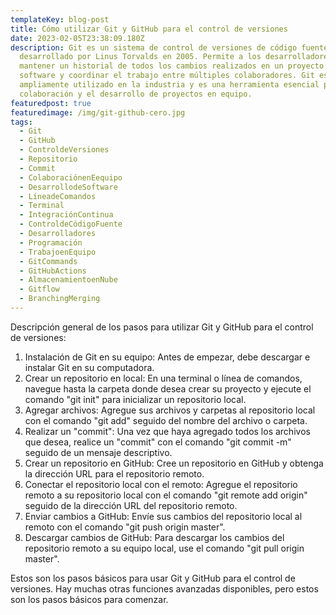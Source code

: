 ```yaml
---
templateKey: blog-post
title: Cómo utilizar Git y GitHub para el control de versiones
date: 2023-02-05T23:38:09.180Z
description: Git es un sistema de control de versiones de código fuente
  desarrollado por Linus Torvalds en 2005. Permite a los desarrolladores
  mantener un historial de todos los cambios realizados en un proyecto de
  software y coordinar el trabajo entre múltiples colaboradores. Git es
  ampliamente utilizado en la industria y es una herramienta esencial para la
  colaboración y el desarrollo de proyectos en equipo.
featuredpost: true
featuredimage: /img/git-github-cero.jpg
tags:
  - Git
  - GitHub
  - ControldeVersiones
  - Repositorio
  - Commit
  - ColaboraciónenEequipo
  - DesarrollodeSoftware
  - LíneadeComandos
  - Terminal
  - IntegraciónContinua
  - ControldeCódigoFuente
  - Desarrolladores
  - Programación
  - TrabajoenEquipo
  - GitCommands
  - GitHubActions
  - AlmacenamientoenNube
  - Gitflow
  - BranchingMerging
---
```

Descripción general de los pasos para utilizar Git y GitHub para el control de versiones:

1. Instalación de Git en su equipo: Antes de empezar, debe descargar e instalar Git en su computadora.
2. Crear un repositorio en local: En una terminal o línea de comandos, navegue hasta la carpeta donde desea crear su proyecto y ejecute el comando "git init" para inicializar un repositorio local.
3. Agregar archivos: Agregue sus archivos y carpetas al repositorio local con el comando "git add" seguido del nombre del archivo o carpeta.
4. Realizar un "commit": Una vez que haya agregado todos los archivos que desea, realice un "commit" con el comando "git commit -m" seguido de un mensaje descriptivo.
5. Crear un repositorio en GitHub: Cree un repositorio en GitHub y obtenga la dirección URL para el repositorio remoto.
6. Conectar el repositorio local con el remoto: Agregue el repositorio remoto a su repositorio local con el comando "git remote add origin" seguido de la dirección URL del repositorio remoto.
7. Enviar cambios a GitHub: Envíe sus cambios del repositorio local al remoto con el comando "git push origin master".
8. Descargar cambios de GitHub: Para descargar los cambios del repositorio remoto a su equipo local, use el comando "git pull origin master".

Estos son los pasos básicos para usar Git y GitHub para el control de versiones. Hay muchas otras funciones avanzadas disponibles, pero estos son los pasos básicos para comenzar.